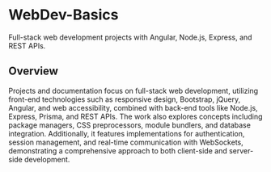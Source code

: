 # WebDev-Basics
Full-stack web development projects with Angular, Node.js, Express, and REST APIs.

## Overview
Projects and documentation focus on full-stack web development, utilizing front-end technologies such as responsive design, Bootstrap, jQuery, Angular, and web accessibility, combined with back-end tools like Node.js, Express, Prisma, and REST APIs. The work also explores concepts including package managers, CSS preprocessors, module bundlers, and database integration. Additionally, it features implementations for authentication, session management, and real-time communication with WebSockets, demonstrating a comprehensive approach to both client-side and server-side development.
